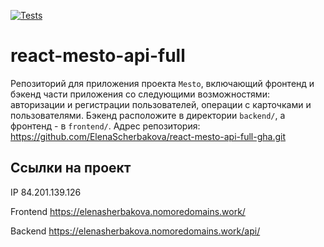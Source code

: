 [![Tests](https://github.com/yandex-praktikum/react-mesto-api-full-gha/actions/workflows/tests.yml/badge.svg)](https://github.com/yandex-praktikum/react-mesto-api-full-gha/actions/workflows/tests.yml)
# react-mesto-api-full
Репозиторий для приложения проекта `Mesto`, включающий фронтенд и бэкенд части приложения со следующими возможностями: авторизации и регистрации пользователей, операции с карточками и пользователями. Бэкенд расположите в директории `backend/`, а фронтенд - в `frontend/`. 
Адрес репозитория: https://github.com/ElenaScherbakova/react-mesto-api-full-gha.git

## Ссылки на проект

IP 84.201.139.126

Frontend https://elenasherbakova.nomoredomains.work/

Backend https://elenasherbakova.nomoredomains.work/api/
